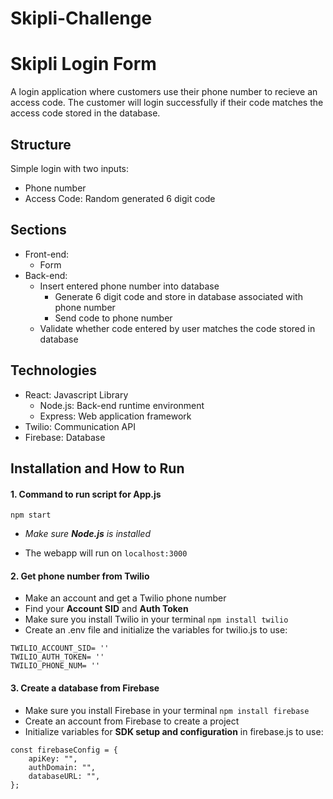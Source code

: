 # Skipli-Challenge

# Skipli Login Form

A login application where customers use their phone number to 
recieve an access code. The customer will login successfully if their 
code matches the access code stored in the database.

## Structure
Simple login with two inputs: 
* Phone number 
* Access Code: Random generated 6 digit code

## Sections
- Front-end: 
    -  Form 
- Back-end:
    - Insert entered phone number into database
        - Generate 6 digit code and store in database associated with phone number
        - Send code to phone number
    - Validate whether code entered by user matches the code stored in database
    
## Technologies
- React: Javascript Library
    - Node.js: Back-end runtime environment
    - Express: Web application framework
- Twilio: Communication API 
- Firebase: Database

## Installation and How to Run
#### 1. Command to run script for App.js
```npm start```

- <em>Make sure <strong>Node.js</strong> is installed</em>

- The webapp will run on ```localhost:3000```

#### 2. Get phone number from Twilio
- Make an account and get a Twilio phone number
- Find your **Account SID** and **Auth Token**
- Make sure you install Twilio in your terminal
```npm install twilio ```
- Create an .env file and initialize the variables for twilio.js to use:
``` 
TWILIO_ACCOUNT_SID= '' 
TWILIO_AUTH_TOKEN= '' 
TWILIO_PHONE_NUM= ''  
```

#### 3. Create a database from Firebase
- Make sure you install Firebase in your terminal
``` npm install firebase ```
- Create an account from Firebase to create a project
- Initialize variables for **SDK setup and configuration** in firebase.js to use:
```
const firebaseConfig = { 
    apiKey: "",
    authDomain: "",
    databaseURL: "",
};
```
